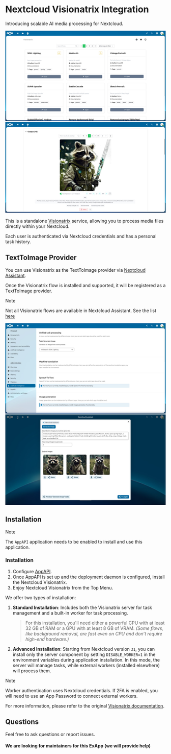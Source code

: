 # Nextcloud Visionatrix Integration

Introducing scalable AI media processing for Nextcloud.

<picture>
  <source media="(prefers-color-scheme: dark)" srcset="./screenshots/visionatrix_1_dark.jpg">
  <img alt="Visionatrix UI" src="./screenshots/visionatrix_1_light.jpg">
</picture>

<picture>
  <source media="(prefers-color-scheme: dark)" srcset="./screenshots/visionatrix_2_dark.jpg">
  <img alt="Visionatrix UI" src="./screenshots/visionatrix_2_light.jpg">
</picture>

This is a standalone [Visionatrix](https://github.com/Visionatrix/Visionatrix) service, allowing you to process media files directly within your Nextcloud.

Each user is authenticated via Nextcloud credentials and has a personal task history.

## TextToImage Provider

You can use Visionatrix as the TextToImage provider via [Nextcloud Assistant](https://github.com/nextcloud/assistant).

Once the Visionatrix flow is installed and supported, it will be registered as a TextToImage provider.

> [!NOTE]
> Not all Visionatrix flows are available in Nextcloud Assistant. See the list [here](https://github.com/cloud-py-api/visionatrix/blob/main/ex_app/lib/supported_flows.py)

<picture>
  <source media="(prefers-color-scheme: dark)" srcset="./screenshots/visionatrix_3_dark.jpg">
  <img alt="Visionatrix in Assistant UI" src="./screenshots/visionatrix_3_light.jpg">
</picture>

<picture>
  <source media="(prefers-color-scheme: dark)" srcset="./screenshots/visionatrix_4_dark.jpg">
  <img alt="Visionatrix in Assistant UI" src="./screenshots/visionatrix_4_light.jpg">
</picture>

## Installation

> [!NOTE]
> The `AppAPI` application needs to be enabled to install and use this application.

### Installation

1. Configure [AppAPI](https://github.com/nextcloud/app_api).
2. Once AppAPI is set up and the deployment daemon is configured, install the Nextcloud Visionatrix.
3. Enjoy Nextcloud Visionatrix from the Top Menu.

We offer two types of installation:

1. **Standard Installation**: Includes both the Visionatrix server for task management and a built-in worker for task processing.

	> For this installation, you'll need either a powerful CPU with at least 32 GB of RAM or a GPU with at least 8 GB of VRAM.
	> _(Some flows, like background removal, are fast even on CPU and don’t require high-end hardware.)_

2. **Advanced Installation**: Starting from Nextcloud version `31`, you can install only the server component by setting `DISABLE_WORKER=1` in the environment variables during application installation. In this mode, the server will manage tasks, while external workers (installed elsewhere) will process them.

> [!NOTE]
> Worker authentication uses Nextcloud credentials. If 2FA is enabled, you will need to use an App Password to connect external workers.

For more information, please refer to the original [Visionatrix documentation](https://visionatrix.github.io/VixFlowsDocs/).

## Questions

Feel free to ask questions or report issues.

#### We are looking for maintainers for this ExApp (we will provide help)
